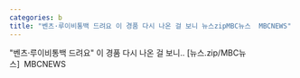```yaml
---
categories: b
title: "벤츠·루이비통백 드려요 이 경품 다시 나온 걸 보니 뉴스zipMBC뉴스  MBCNEWS"
---
```

"벤츠·루이비통백 드려요" 이 경품 다시 나온 걸 보니.. [뉴스.zip/MBC뉴스]&nbsp;&nbsp;MBCNEWS
